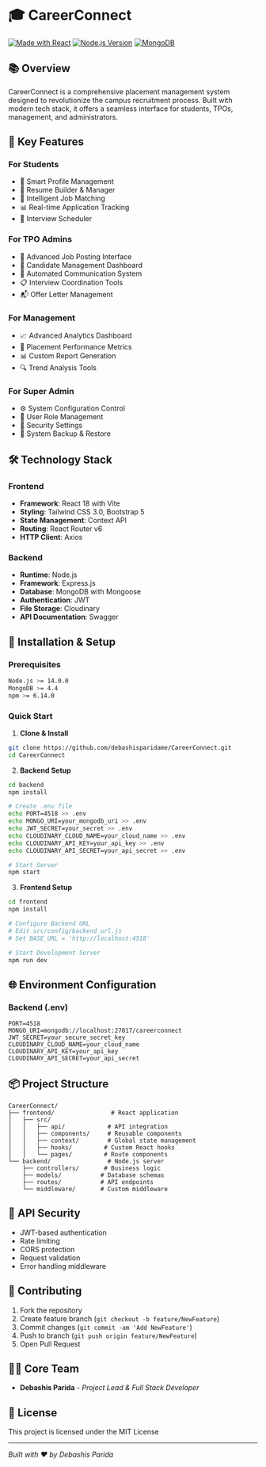 # 🎓 CareerConnect

[![Made with React](https://img.shields.io/badge/Made%20with-React-61DAFB.svg)](https://reactjs.org/)
[![Node.js Version](https://img.shields.io/badge/Node.js->=14.0.0-339933.svg)](https://nodejs.org/)
[![MongoDB](https://img.shields.io/badge/MongoDB-4.4+-47A248.svg)](https://www.mongodb.com/)

## 📚 Overview
CareerConnect is a comprehensive placement management system designed to revolutionize the campus recruitment process. Built with modern tech stack, it offers a seamless interface for students, TPOs, management, and administrators.

## 🚀 Key Features

### For Students
- 📝 Smart Profile Management
- 📄 Resume Builder & Manager
- 🎯 Intelligent Job Matching
- 📊 Real-time Application Tracking
- 📅 Interview Scheduler

### For TPO Admins
- 💼 Advanced Job Posting Interface
- 👥 Candidate Management Dashboard
- 📨 Automated Communication System
- 📋 Interview Coordination Tools
- 📬 Offer Letter Management

### For Management
- 📈 Advanced Analytics Dashboard
- 🎯 Placement Performance Metrics
- 📊 Custom Report Generation
- 🔍 Trend Analysis Tools

### For Super Admin
- ⚙️ System Configuration Control
- 👥 User Role Management
- 🔐 Security Settings
- 🔄 System Backup & Restore

## 🛠️ Technology Stack

### Frontend
- **Framework**: React 18 with Vite
- **Styling**: Tailwind CSS 3.0, Bootstrap 5
- **State Management**: Context API
- **Routing**: React Router v6
- **HTTP Client**: Axios

### Backend
- **Runtime**: Node.js
- **Framework**: Express.js
- **Database**: MongoDB with Mongoose
- **Authentication**: JWT
- **File Storage**: Cloudinary
- **API Documentation**: Swagger

## 🔧 Installation & Setup

### Prerequisites
```bash
Node.js >= 14.0.0
MongoDB >= 4.4
npm >= 6.14.0
```

### Quick Start

1. **Clone & Install**
```bash
git clone https://github.com/debashisparidame/CareerConnect.git
cd CareerConnect
```

2. **Backend Setup**
```bash
cd backend
npm install

# Create .env file
echo PORT=4518 >> .env
echo MONGO_URI=your_mongodb_uri >> .env
echo JWT_SECRET=your_secret >> .env
echo CLOUDINARY_CLOUD_NAME=your_cloud_name >> .env
echo CLOUDINARY_API_KEY=your_api_key >> .env
echo CLOUDINARY_API_SECRET=your_api_secret >> .env

# Start Server
npm start
```

3. **Frontend Setup**
```bash
cd frontend
npm install

# Configure Backend URL
# Edit src/config/backend_url.js
# Set BASE_URL = 'http://localhost:4518'

# Start Development Server
npm run dev
```

## 🌐 Environment Configuration

### Backend (.env)
```env
PORT=4518
MONGO_URI=mongodb://localhost:27017/careerconnect
JWT_SECRET=your_secure_secret_key
CLOUDINARY_CLOUD_NAME=your_cloud_name
CLOUDINARY_API_KEY=your_api_key
CLOUDINARY_API_SECRET=your_api_secret
```

## 📦 Project Structure
```plaintext
CareerConnect/
├── frontend/                # React application
│   ├── src/
│   │   ├── api/            # API integration
│   │   ├── components/     # Reusable components
│   │   ├── context/        # Global state management
│   │   ├── hooks/         # Custom React hooks
│   │   └── pages/         # Route components
└── backend/                # Node.js server
    ├── controllers/       # Business logic
    ├── models/           # Database schemas
    ├── routes/           # API endpoints
    └── middleware/       # Custom middleware
```

## 🔑 API Security
- JWT-based authentication
- Rate limiting
- CORS protection
- Request validation
- Error handling middleware

## 🤝 Contributing
1. Fork the repository
2. Create feature branch (`git checkout -b feature/NewFeature`)
3. Commit changes (`git commit -am 'Add NewFeature'`)
4. Push to branch (`git push origin feature/NewFeature`)
5. Open Pull Request

## 👨‍💻 Core Team
- **Debashis Parida** - _Project Lead & Full Stack Developer_

## 📄 License
This project is licensed under the MIT License

---
*Built with ❤️ by Debashis Parida*

